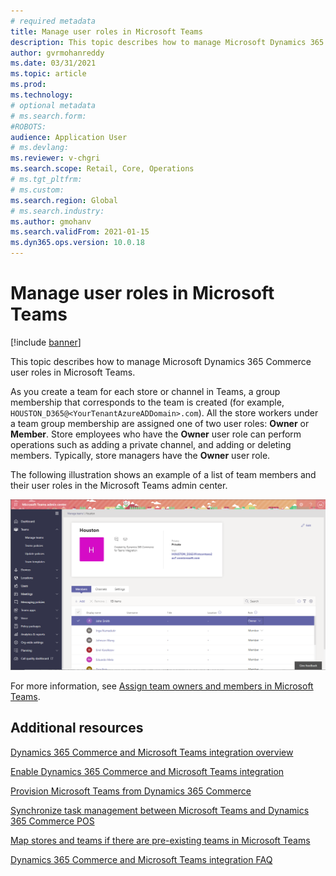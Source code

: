 ```yaml
---
# required metadata
title: Manage user roles in Microsoft Teams
description: This topic describes how to manage Microsoft Dynamics 365 Commerce user roles in Microsoft Teams.
author: gvrmohanreddy
ms.date: 03/31/2021
ms.topic: article
ms.prod: 
ms.technology: 
# optional metadata
# ms.search.form: 
#ROBOTS: 
audience: Application User
# ms.devlang: 
ms.reviewer: v-chgri
ms.search.scope: Retail, Core, Operations
# ms.tgt_pltfrm: 
# ms.custom: 
ms.search.region: Global
# ms.search.industry: 
ms.author: gmohanv
ms.search.validFrom: 2021-01-15
ms.dyn365.ops.version: 10.0.18
---
```


# Manage user roles in Microsoft Teams

[!include [banner](includes/banner.md)]

This topic describes how to manage Microsoft Dynamics 365 Commerce user roles in Microsoft Teams.

As you create a team for each store or channel in Teams, a group membership that corresponds to the team is created (for example, `HOUSTON_D365@<YourTenantAzureADDomain>.com`). All the store workers under a team group membership are assigned one of two user roles: **Owner** or **Member**. Store employees who have the **Owner** user role can perform operations such as adding a private channel, and adding or deleting members. Typically, store managers have the **Owner** user role.

The following illustration shows an example of a list of team members and their user roles in the Microsoft Teams admin center.

![Team members and user roles in the Microsoft Teams admin center.](media/d365-commerce-teams-integration-user-roles.png)

For more information, see [Assign team owners and members in Microsoft Teams](/microsoftteams/assign-roles-permissions).

## Additional resources

[Dynamics 365 Commerce and Microsoft Teams integration overview](commerce-teams-integration.md)

[Enable Dynamics 365 Commerce and Microsoft Teams integration](enable-teams-integration.md)

[Provision Microsoft Teams from Dynamics 365 Commerce](provision-teams-from-commerce.md)

[Synchronize task management between Microsoft Teams and Dynamics 365 Commerce POS](synchronize-tasks-teams-pos.md)

[Map stores and teams if there are pre-existing teams in Microsoft Teams](map-stores-existing-teams.md)

[Dynamics 365 Commerce and Microsoft Teams integration FAQ](teams-integration-faq.md)